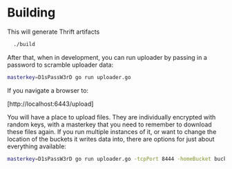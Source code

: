 # Building

This will generate Thrift artifacts

```bash
  ./build
```

After that, when in development, you can run uploader by passing in a password to scramble uploader data:

```bash
masterkey=D1sPassW3rD go run uploader.go
```

If you navigate a browser to:

[http://localhost:6443/upload]

You will have a place to upload files.  They are individually encrypted with random keys, with a masterkey
that you need to remember to download these files again.
If you run multiple instances of it, or want to change the location of the buckets it writes data into,
there are options for just about everything available:

```bash
masterkey=D1sPassW3rD go run uploader.go -tcpPort 8444 -homeBucket bucket8444
```

